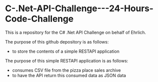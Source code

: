 # C-.Net-API-Challenge---24-Hours-Code-Challenge
This is a repository for the C# .Net API Challenge on behalf of Ehrlich.

The purpose of this github depository is as follows:
- to store the contents of a simple RESTAPI application 

The purpose of this simple RESTAPI application is as follows:
- consumes CSV file from the pizza place sales archive
- to have the API return this consumed data as JSON data
